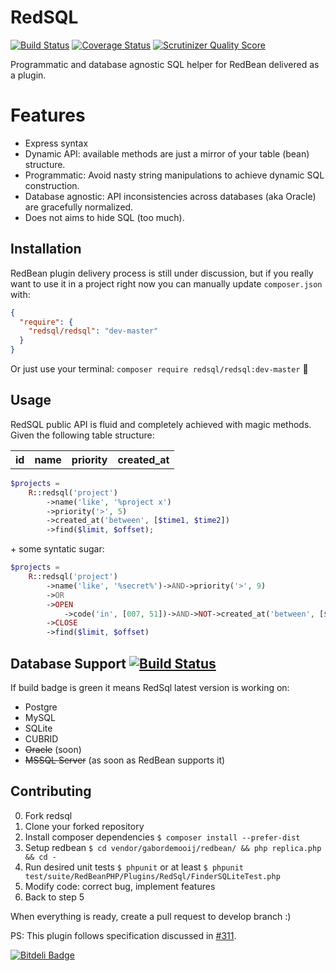 RedSQL
=======

[![Build Status](https://travis-ci.org/marcioAlmada/redsql.png?branch=master)](https://travis-ci.org/marcioAlmada/redsql)
[![Coverage Status](https://coveralls.io/repos/marcioAlmada/redsql/badge.png?branch=master)](https://coveralls.io/r/marcioAlmada/redsql?branch=master)
[![Scrutinizer Quality Score](https://scrutinizer-ci.com/g/marcioAlmada/redsql/badges/quality-score.png?s=e5130c16fe66958344c76d632b96318525234af9)](https://scrutinizer-ci.com/g/marcioAlmada/redsql/)

Programmatic and database agnostic SQL helper for RedBean delivered as a plugin.

# Features

* Express syntax
* Dynamic API: available methods are just a mirror of your table (bean) structure.
* Programmatic: Avoid nasty string manipulations to achieve dynamic SQL construction.
* Database agnostic: API inconsistencies across databases (aka Oracle) are gracefully normalized.
* Does not aims to hide SQL (too much).

## Installation

RedBean plugin delivery process is still under discussion, but if you really want to use it in a project right now you can manually update `composer.json` with:

```json
{
  "require": {
    "redsql/redsql": "dev-master"
  }
}
```

Or just use your terminal: `composer require redsql/redsql:dev-master` :8ball:

## Usage

RedSQL public API is fluid and completely achieved with magic methods. Given the following table structure:

<table>
  <tr>
    <th>id</th><th>name</th><th>priority</th><th>created_at</th>
  </tr>
</table>


```php
$projects =
    R::redsql('project')
        ->name('like', '%project x')
        ->priority('>', 5)
        ->created_at('between', [$time1, $time2])
        ->find($limit, $offset);
```

\+ some syntatic sugar:

```php
$projects =
    R::redsql('project')
        ->name('like', '%secret%')->AND->priority('>', 9)
        ->OR
        ->OPEN
            ->code('in', [007, 51])->AND->NOT->created_at('between', [$time1, $time2])
        ->CLOSE
        ->find($limit, $offset)
```


## Database Support [![Build Status](https://travis-ci.org/marcioAlmada/redsql.png?branch=master)](https://travis-ci.org/marcioAlmada/redsql)

If build badge is green it means RedSql latest version is working on:

- Postgre
- MySQL
- SQLite
- CUBRID
- ~~Oracle~~ (soon)
- ~~MSSQL Server~~ (as soon as RedBean supports it)

## Contributing
 
0. Fork redsql
0. Clone your forked repository
0. Install composer dependencies `$ composer install --prefer-dist`
0. Setup redbean `$ cd vendor/gabordemooij/redbean/ && php replica.php && cd -`
0. Run desired unit tests `$ phpunit` or at least `$ phpunit test/suite/RedBeanPHP/Plugins/RedSql/FinderSQLiteTest.php`
0. Modify code: correct bug, implement features
0. Back to step 5

When everything is ready, create a pull request to develop branch :)

PS: This plugin follows specification discussed in [#311](https://github.com/gabordemooij/redbean/issues/311).

[![Bitdeli Badge](https://d2weczhvl823v0.cloudfront.net/marcioAlmada/redsql/trend.png)](https://bitdeli.com/free "Bitdeli Badge")